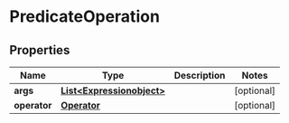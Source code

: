 
# PredicateOperation

## Properties
Name | Type | Description | Notes
------------ | ------------- | ------------- | -------------
**args** | [**List&lt;Expressionobject&gt;**](Expressionobject.md) |  |  [optional]
**operator** | [**Operator**](Operator.md) |  |  [optional]



